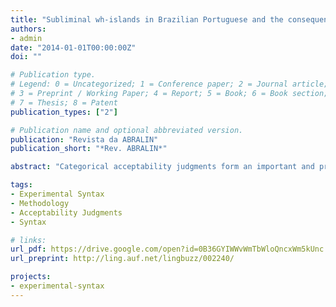 ```yaml
---
title: "Subliminal wh-islands in Brazilian Portuguese and the consequences for syntactic theory"
authors:
- admin
date: "2014-01-01T00:00:00Z"
doi: ""

# Publication type.
# Legend: 0 = Uncategorized; 1 = Conference paper; 2 = Journal article;
# 3 = Preprint / Working Paper; 4 = Report; 5 = Book; 6 = Book section;
# 7 = Thesis; 8 = Patent
publication_types: ["2"]

# Publication name and optional abbreviated version.
publication: "Revista da ABRALIN"
publication_short: "*Rev. ABRALIN*"

abstract: "Categorical acceptability judgments form an important and productive heuristic that provides a substantial body of data to theoretical linguists. Despite its popularity, however, they might not always provide an accurate representation of the acceptability facts, especially when it concerns complex patterns of judgments across a range of different sentences types. In this work, I present evidence that, when categorical acceptability is substituted by a more graded measure of acceptability, one can observe wh-island sensitivity in Brazilian Portuguese in three syntactic phenomena (wh-movement, Topicalization and Left Dislocation), even though the island violating structures are marginally or fully acceptable. I conclude with a discussion about what the existence of such island sensitivity effects in marginally or fully acceptable sentences could mean for theories of syntactic islands, and syntactic theory more broadly construed."

tags:
- Experimental Syntax
- Methodology
- Acceptability Judgments
- Syntax

# links:
url_pdf: https://drive.google.com/open?id=0B36GYIWWvWmTbWloQncxWm5kUnc
url_preprint: http://ling.auf.net/lingbuzz/002240/

projects:
- experimental-syntax
---
```

